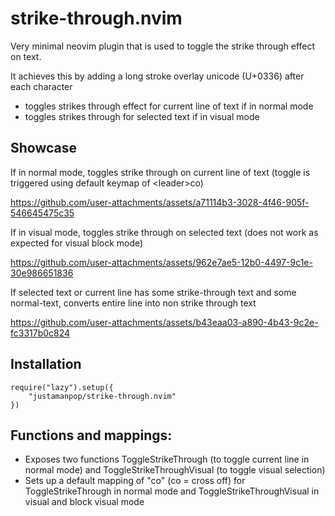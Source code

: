 # strike-through.nvim

Very minimal neovim plugin that is used to toggle the strike through effect on text.

It achieves this by adding a long stroke overlay unicode (U+0336) after each character

- toggles strikes through effect for current line of text if in normal mode
- toggles strikes through for selected text if in visual mode

## Showcase

If in normal mode, toggles strike through on current line of text (toggle is triggered using default keymap of \<leader\>co)

https://github.com/user-attachments/assets/a71114b3-3028-4f46-905f-546645475c35


If in visual mode, toggles strike through on selected text (does not work as expected for visual block mode)


https://github.com/user-attachments/assets/962e7ae5-12b0-4497-9c1e-30e986651836




If selected text or current line has some strike-through text and some normal-text, converts entire line into non strike through text


https://github.com/user-attachments/assets/b43eaa03-a890-4b43-9c2e-fc3317b0c824


## Installation

```
require("lazy").setup({
    "justamanpop/strike-through.nvim"
})
```

## Functions and mappings:

- Exposes two functions ToggleStrikeThrough (to toggle current line in normal mode) and ToggleStrikeThroughVisual (to toggle visual selection)
- Sets up a default mapping of "<leader>co" (co =  cross off) for ToggleStrikeThrough in normal mode and ToggleStrikeThroughVisual in visual and block visual mode
